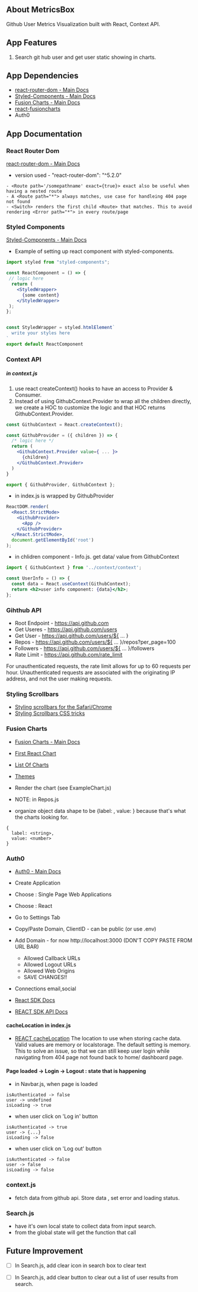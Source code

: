 ## About MetricsBox

Github User Metrics Visualization built with React, Context API.


## App Features
1. Search git hub user and get user static showing in charts.

## App Dependencies
- [react-router-dom - Main Docs](https://reactrouter.com/web/guides/quick-start)
- [Styled-Components - Main Docs](https://styled-components.com/)
- [Fusion Charts - Main Docs](https://www.fusioncharts.com/)
- [react-fusioncharts](https://www.fusioncharts.com/dev/getting-started/react/your-first-chart-using-react)
- Auth0

## App Documentation
### React Router Dom
[react-router-dom - Main Docs](https://reactrouter.com/web/guides/quick-start)
- version used - "react-router-dom": "^5.2.0"

```
- <Route path='/somepathname' exact={true}> exact also be useful when having a nested route
- A <Route path="*"> always matches, use case for handleing 404 page not found
- <Switch> renders the first child <Route> that matches. This to avoid rendering <Error path="*"> in every route/page
```

### Styled Components
[Styled-Components - Main Docs](https://styled-components.com/)
- Example of setting up react component with styled-components.

```jsx
import styled from "styled-components";

const ReactComponent = () => {
 // logic here
  return (
    <StyledWrapper>
      {some content}
    </StyledWrapper>
 );
};


const StyledWrapper = styled.htmlElement`
  write your styles here
`
export default ReactComponent
```

### Context API
##### in context.js
1. use react createContext() hooks to have an access to Provider & Consumer.
2. Instead of using GithubContext.Provider to wrap all the children directly, we create a HOC to customize the logic and that HOC returns GithubContext.Provider.
```jsx
const GithubContext = React.createContext();

const GithubProvider = ({ children }) => {
  /* logic here */
  return (
    <GithubContext.Provider value={ ... }>
      {children}
    </GithubContext.Provider>
  )
}

export { GithubProvider, GithubContext };
```
- in index.js is wrapped by GithubProvider
```jsx
ReactDOM.render(
  <React.StrictMode>
    <GithubProvider>
      <App />
    </GithubProvider>
  </React.StrictMode>,
  document.getElementById('root')
);
```
- in chlidren component - Info.js. get data/ value from GithubContext
```jsx
import { GithubContext } from '../context/context';

const UserInfo = () => {
  const data = React.useContext(GithubContext);
  return <h2>user info component: {data}</h2>;
};
```

### Gihthub API

- Root Endpoint - https://api.github.com
- Get Useres - https://api.github.com/users
- Get User - https://api.github.com/users/${ ... }
- Repos - https://api.github.com/users/${ ... }/repos?per_page=100
- Followers - https://api.github.com/users/${ ... }/followers
- Rate Limit - https://api.github.com/rate_limit

For unauthenticated requests, the rate limit allows for up to 60 requests per hour. Unauthenticated requests are associated with the originating IP address, and not the user making requests. 

### Styling Scrollbars
- [Styling scrollbars for the Safari/Chrome](https://css-tricks.com/almanac/properties/s/scrollbar/)
- [Styling Scrollbars CSS tricks](https://css-tricks.com/the-current-state-of-styling-scrollbars/)

### Fusion Charts

- [Fusion Charts - Main Docs](https://www.fusioncharts.com/)
- [First React Chart](https://www.fusioncharts.com/dev/getting-started/react/your-first-chart-using-react)
- [List Of Charts](https://www.fusioncharts.com/dev/chart-guide/list-of-charts)
- [Themes](https://www.fusioncharts.com/dev/themes/introduction-to-themes)

- Render the chart (see ExampleChart.js)
- NOTE: in Repos.js 
- organize object data shape to be {label: , value: } because that's what the charts looking for.
```
{
  label: <string>,
  value: <number>
}
```

### Auth0

- [Auth0 - Main Docs](https://auth0.com/)

- Create Application
- Choose : Single Page Web Applications
- Choose : React
- Go to Settings Tab
- Copy/Paste Domain, ClientID - can be public (or use .env)
- Add Domain -
  for now http://localhost:3000 (DON'T COPY PASTE FROM URL BAR)

  - Allowed Callback URLs
  - Allowed Logout URLs
  - Allowed Web Origins
  - SAVE CHANGES!!

- Connections
  email,social

- [React SDK Docs](https://auth0.com/docs/libraries/auth0-react)
- [REACT SDK API Docs](https://auth0.github.io/auth0-react/)
#### cacheLocation in index.js
- [REACT cacheLocation](https://auth0.github.io/auth0-react/interfaces/auth0_provider.auth0provideroptions.html#cachelocation) The location to use when storing cache data. Valid values are memory or localstorage. The default setting is memory. This to solve an issue, so that we can still keep user login while navigating from 404 page not found back to home/ dashboard page.

#### Page loaded -> Login -> Logout : state that is happening
- in Navbar.js, when page is loaded 
```
isAuthenticated -> false 
user -> undefined
isLoading -> true
```
- when user click on 'Log in' button
```
isAuthenticated -> true
user -> {...}
isLoading -> false
```

- when user click on 'Log out' button
```
isAuthenticated -> false
user -> false
isLoading -> false
```

### context.js
- fetch data from github api. Store data , set error and loading status.

### Search.js
- have it's own local state to collect data from input search.
- from the global state will get the function that call

## Future Improvement
- [ ] In Search.js, add clear icon in search box to clear text
- [ ] In Search.js, add clear button to clear out a list of user results from search. 

